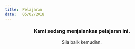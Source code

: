 ```yaml
---
title:  Pelajaran
date:   05/02/2018
---
```


### <center>Kami sedang menjalankan pelajaran ini.</center>
<center>Sila balik kemudian.</center>